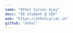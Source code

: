 ```yaml
---
name: "Athul Cyriac Ajay"
desc: "S8 Student @ CEK"
web: "https://athulcyriac.in"
github: "athul"
---
```

